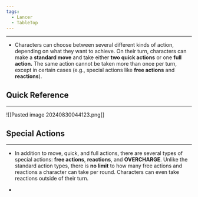 ```yaml
---
tags:
  - Lancer
  - TableTop
---
```

---
* Characters can choose between several different kinds of action, depending on what they want to achieve. On their turn, characters can make a **standard move** and take either **two quick actions** or one **full action.** The same action cannot be taken more than once per turn, except in certain cases (e.g., special actions like **free actions** and **reactions**).

## Quick Reference
---
![[Pasted image 20240830044123.png]]

## Special Actions
---
* In addition to move, quick, and full actions, there are several types of special actions: **free actions**, **reactions**, and **OVERCHARGE**. Unlike the standard action types, there is **no limit** to how many free actions and reactions a character can take per round. Characters can even take reactions outside of their turn.

* 
